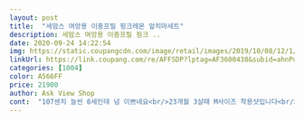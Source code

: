 ```yaml
---
layout: post 
title:  "세맘스 여앙용 이중프릴 핑크레몬 앞치마세트" 
description: 세맘스 여앙용 이중프릴 핑크 ..
date: 2020-09-24 14:22:54 
img: https://static.coupangcdn.com/image/retail/images/2019/10/08/12/1/ec173777-3fcc-46a3-8491-17b2d3ad1a7c.jpg 
linkUrl: https://link.coupang.com/re/AFFSDP?lptag=AF3600438&subid=ahnPublicAsk&pageKey=313461419&itemId=991235887&vendorItemId=5416893971&traceid=V0-113-e99a2ae5f3fe0f11 
categories: [1004] 
color: A566FF 
price: 21900 
author: Ask View Shop 
cont:  "107센치 늘씬 6세인데 넘 이쁘네요<br/>23개월 3살때 M사이즈 착용샷입니다<br/>건조기에 넣어도 변형이 없어요<br/>결국 샀는데<br/>고민엄청했었어요<br/>고민하시는 분 계시다면 그냥 강추드려요<br/>귀찮으면 굳이 안해도 상관은 없어요 ㅎ<br/>그 다음은 그냥 건조기에도 넣어보고 ㅋㅋ<br/>그 다음은 세탁기에 돌려자연건조하고<br/>그냥 천이라 방수 기능은 없지만,<br/>그치만 구매한거에<br/>꼭 원피스 입혀놓은 것처럼 깜찍하고 예뻐요<br/>너무 이뻐요<br/>두건은 살짝 헐렁해서 고무줄 찝어줬구요<br/>머릿수건은 좀 커서 자꾸 흘러내리는데<br/>면도 두껍고 엄청 좋아요<br/>몇날 몇일을 고민하다가<br/>몇달이 지난 지금도 후회는 안해요.<br/><br/>박음질선이나 마감처리가 좋았고<br/>빨고나서 다림질까지 해야<br/>실물로 받아보니 더 예쁘네요.<br/><br/>아니면 이쁜거에 몰빵할까<br/>앞치마 보내달라고해서 구매해봅니다.<br/><br/>앞치마 처음 원에 가져간날<br/>애기 얼집에서<br/>애들은 간단한 요리 위주라 별 상관 없는듯 합니다<br/>으앜ㅋㅋㅋㅋㅋㅋㅋ 물이 안빠져요 .<br/><br/>이거 진짜 굿 !!!<br/>입고 사진찍느라 난리였어요.<br/><br/>조절할 수 없게 그냥 고무줄이어서<br/>집에서 손바느질로 살짝 찝어줬어요<br/>첨에는 손빨래하고<br/>첨에는 싸구려 방수되는 재질로 살까<br/>케찹을 묻혀왔는데 ... <br/>.<br/>.<br/><br/>키 87 몸무게 12킬로대입니다<br/>퍼펙트하게 이뿌지만<br/>" 
---
```


